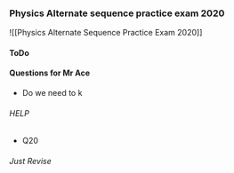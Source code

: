### Physics Alternate sequence practice exam 2020
![[Physics Alternate Sequence Practice Exam 2020]]
#### ToDo
#### Questions for Mr Ace
- Do we need to k
###### HELP
- Q20

###### Just Revise

